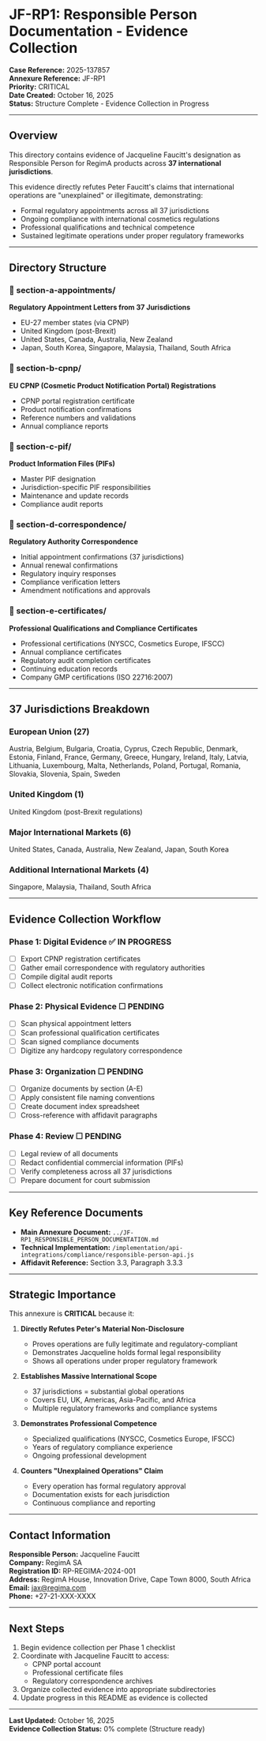 # JF-RP1: Responsible Person Documentation - Evidence Collection

**Case Reference:** 2025-137857  
**Annexure Reference:** JF-RP1  
**Priority:** CRITICAL  
**Date Created:** October 16, 2025  
**Status:** Structure Complete - Evidence Collection in Progress  

---

## Overview

This directory contains evidence of Jacqueline Faucitt's designation as Responsible Person for RegimA products across **37 international jurisdictions**.

This evidence directly refutes Peter Faucitt's claims that international operations are "unexplained" or illegitimate, demonstrating:
- Formal regulatory appointments across all 37 jurisdictions
- Ongoing compliance with international cosmetics regulations
- Professional qualifications and technical competence
- Sustained legitimate operations under proper regulatory frameworks

---

## Directory Structure

### 📁 section-a-appointments/
**Regulatory Appointment Letters from 37 Jurisdictions**
- EU-27 member states (via CPNP)
- United Kingdom (post-Brexit)
- United States, Canada, Australia, New Zealand
- Japan, South Korea, Singapore, Malaysia, Thailand, South Africa

### 📁 section-b-cpnp/
**EU CPNP (Cosmetic Product Notification Portal) Registrations**
- CPNP portal registration certificate
- Product notification confirmations
- Reference numbers and validations
- Annual compliance reports

### 📁 section-c-pif/
**Product Information Files (PIFs)**
- Master PIF designation
- Jurisdiction-specific PIF responsibilities
- Maintenance and update records
- Compliance audit reports

### 📁 section-d-correspondence/
**Regulatory Authority Correspondence**
- Initial appointment confirmations (37 jurisdictions)
- Annual renewal confirmations
- Regulatory inquiry responses
- Compliance verification letters
- Amendment notifications and approvals

### 📁 section-e-certificates/
**Professional Qualifications and Compliance Certificates**
- Professional certifications (NYSCC, Cosmetics Europe, IFSCC)
- Annual compliance certificates
- Regulatory audit completion certificates
- Continuing education records
- Company GMP certifications (ISO 22716:2007)

---

## 37 Jurisdictions Breakdown

### European Union (27)
Austria, Belgium, Bulgaria, Croatia, Cyprus, Czech Republic, Denmark, Estonia, Finland, France, Germany, Greece, Hungary, Ireland, Italy, Latvia, Lithuania, Luxembourg, Malta, Netherlands, Poland, Portugal, Romania, Slovakia, Slovenia, Spain, Sweden

### United Kingdom (1)
United Kingdom (post-Brexit regulations)

### Major International Markets (6)
United States, Canada, Australia, New Zealand, Japan, South Korea

### Additional International Markets (4)
Singapore, Malaysia, Thailand, South Africa

---

## Evidence Collection Workflow

### Phase 1: Digital Evidence ✅ IN PROGRESS
- [ ] Export CPNP registration certificates
- [ ] Gather email correspondence with regulatory authorities
- [ ] Compile digital audit reports
- [ ] Collect electronic notification confirmations

### Phase 2: Physical Evidence ☐ PENDING
- [ ] Scan physical appointment letters
- [ ] Scan professional qualification certificates
- [ ] Scan signed compliance documents
- [ ] Digitize any hardcopy regulatory correspondence

### Phase 3: Organization ☐ PENDING
- [ ] Organize documents by section (A-E)
- [ ] Apply consistent file naming conventions
- [ ] Create document index spreadsheet
- [ ] Cross-reference with affidavit paragraphs

### Phase 4: Review ☐ PENDING
- [ ] Legal review of all documents
- [ ] Redact confidential commercial information (PIFs)
- [ ] Verify completeness across all 37 jurisdictions
- [ ] Prepare document for court submission

---

## Key Reference Documents

- **Main Annexure Document:** `../JF-RP1_RESPONSIBLE_PERSON_DOCUMENTATION.md`
- **Technical Implementation:** `/implementation/api-integrations/compliance/responsible-person-api.js`
- **Affidavit Reference:** Section 3.3, Paragraph 3.3.3

---

## Strategic Importance

This annexure is **CRITICAL** because it:

1. **Directly Refutes Peter's Material Non-Disclosure**
   - Proves operations are fully legitimate and regulatory-compliant
   - Demonstrates Jacqueline holds formal legal responsibility
   - Shows all operations under proper regulatory framework

2. **Establishes Massive International Scope**
   - 37 jurisdictions = substantial global operations
   - Covers EU, UK, Americas, Asia-Pacific, and Africa
   - Multiple regulatory frameworks and compliance systems

3. **Demonstrates Professional Competence**
   - Specialized qualifications (NYSCC, Cosmetics Europe, IFSCC)
   - Years of regulatory compliance experience
   - Ongoing professional development

4. **Counters "Unexplained Operations" Claim**
   - Every operation has formal regulatory approval
   - Documentation exists for each jurisdiction
   - Continuous compliance and reporting

---

## Contact Information

**Responsible Person:** Jacqueline Faucitt  
**Company:** RegimA SA  
**Registration ID:** RP-REGIMA-2024-001  
**Address:** RegimA House, Innovation Drive, Cape Town 8000, South Africa  
**Email:** jax@regima.com  
**Phone:** +27-21-XXX-XXXX

---

## Next Steps

1. Begin evidence collection per Phase 1 checklist
2. Coordinate with Jacqueline Faucitt to access:
   - CPNP portal account
   - Professional certificate files
   - Regulatory correspondence archives
3. Organize collected evidence into appropriate subdirectories
4. Update progress in this README as evidence is collected

---

**Last Updated:** October 16, 2025  
**Evidence Collection Status:** 0% complete (Structure ready)
